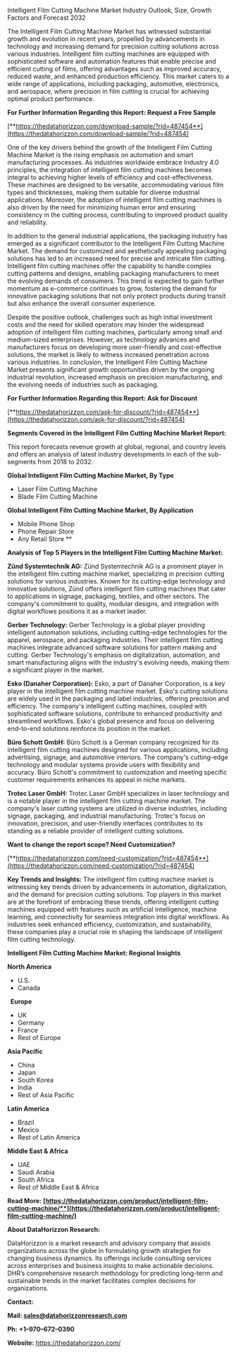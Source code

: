 ﻿Intelligent Film Cutting Machine Market Industry Outlook, Size, Growth Factors and Forecast 2032

The Intelligent Film Cutting Machine Market has witnessed substantial growth and evolution in recent years, propelled by advancements in technology and increasing demand for precision cutting solutions across various industries. Intelligent film cutting machines are equipped with sophisticated software and automation features that enable precise and efficient cutting of films, offering advantages such as improved accuracy, reduced waste, and enhanced production efficiency. This market caters to a wide range of applications, including packaging, automotive, electronics, and aerospace, where precision in film cutting is crucial for achieving optimal product performance.

**For Further Information Regarding this Report: Request a Free Sample**

[**https://thedatahorizzon.com/download-sample/?rid=487454**](https://thedatahorizzon.com/download-sample/?rid=487454)

One of the key drivers behind the growth of the Intelligent Film Cutting Machine Market is the rising emphasis on automation and smart manufacturing processes. As industries worldwide embrace Industry 4.0 principles, the integration of intelligent film cutting machines becomes integral to achieving higher levels of efficiency and cost-effectiveness. These machines are designed to be versatile, accommodating various film types and thicknesses, making them suitable for diverse industrial applications. Moreover, the adoption of intelligent film cutting machines is also driven by the need for minimizing human error and ensuring consistency in the cutting process, contributing to improved product quality and reliability.

In addition to the general industrial applications, the packaging industry has emerged as a significant contributor to the Intelligent Film Cutting Machine Market. The demand for customized and aesthetically appealing packaging solutions has led to an increased need for precise and intricate film cutting. Intelligent film cutting machines offer the capability to handle complex cutting patterns and designs, enabling packaging manufacturers to meet the evolving demands of consumers. This trend is expected to gain further momentum as e-commerce continues to grow, fostering the demand for innovative packaging solutions that not only protect products during transit but also enhance the overall consumer experience.

Despite the positive outlook, challenges such as high initial investment costs and the need for skilled operators may hinder the widespread adoption of intelligent film cutting machines, particularly among small and medium-sized enterprises. However, as technology advances and manufacturers focus on developing more user-friendly and cost-effective solutions, the market is likely to witness increased penetration across various industries. In conclusion, the Intelligent Film Cutting Machine Market presents significant growth opportunities driven by the ongoing industrial revolution, increased emphasis on precision manufacturing, and the evolving needs of industries such as packaging.

**For Further Information Regarding this Report: Ask for Discount**

[**https://thedatahorizzon.com/ask-for-discount/?rid=487454**](https://thedatahorizzon.com/ask-for-discount/?rid=487454)

**Segments Covered in the Intelligent Film Cutting Machine Market Report:**

This report forecasts revenue growth at global, regional, and country levels and offers an analysis of latest industry developments in each of the sub-segments from 2018 to 2032.

**Global Intelligent Film Cutting Machine Market, By Type**

- Laser Film Cutting Machine
- Blade Film Cutting Machine

**Global Intelligent Film Cutting Machine Market, By Application**

- Mobile Phone Shop
- Phone Repair Store
- Any Retail Store
**


**Analysis of Top 5 Players in the Intelligent Film Cutting Machine Market:**

**Zünd Systemtechnik AG:** Zünd Systemtechnik AG is a prominent player in the intelligent film cutting machine market, specializing in precision cutting solutions for various industries. Known for its cutting-edge technology and innovative solutions, Zünd offers intelligent film cutting machines that cater to applications in signage, packaging, textiles, and other sectors. The company's commitment to quality, modular designs, and integration with digital workflows positions it as a market leader.

**Gerber Technology:** Gerber Technology is a global player providing intelligent automation solutions, including cutting-edge technologies for the apparel, aerospace, and packaging industries. Their intelligent film cutting machines integrate advanced software solutions for pattern making and cutting. Gerber Technology's emphasis on digitalization, automation, and smart manufacturing aligns with the industry's evolving needs, making them a significant player in the market.

**Esko (Danaher Corporation):** Esko, a part of Danaher Corporation, is a key player in the intelligent film cutting machine market. Esko's cutting solutions are widely used in the packaging and label industries, offering precision and efficiency. The company's intelligent cutting machines, coupled with sophisticated software solutions, contribute to enhanced productivity and streamlined workflows. Esko's global presence and focus on delivering end-to-end solutions reinforce its position in the market.

**Büro Schott GmbH:** Büro Schott is a German company recognized for its intelligent film cutting machines designed for various applications, including advertising, signage, and automotive interiors. The company's cutting-edge technology and modular systems provide users with flexibility and accuracy. Büro Schott's commitment to customization and meeting specific customer requirements enhances its appeal in niche markets.

**Trotec Laser GmbH:** Trotec Laser GmbH specializes in laser technology and is a notable player in the intelligent film cutting machine market. The company's laser cutting systems are utilized in diverse industries, including signage, packaging, and industrial manufacturing. Trotec's focus on innovation, precision, and user-friendly interfaces contributes to its standing as a reliable provider of intelligent cutting solutions.

**Want to change the report scope? Need Customization?**

[**https://thedatahorizzon.com/need-customization/?rid=487454**](https://thedatahorizzon.com/need-customization/?rid=487454)

**Key Trends and Insights:** The intelligent film cutting machine market is witnessing key trends driven by advancements in automation, digitalization, and the demand for precision cutting solutions. Top players in this market are at the forefront of embracing these trends, offering intelligent cutting machines equipped with features such as artificial intelligence, machine learning, and connectivity for seamless integration into digital workflows. As industries seek enhanced efficiency, customization, and sustainability, these companies play a crucial role in shaping the landscape of intelligent film cutting technology.

**Intelligent Film Cutting Machine Market: Regional Insights**

**North America**

- U.S.
- Canada

` `**Europe**

- UK
- Germany
- France
- Rest of Europe

**Asia Pacific**

- China
- Japan
- South Korea
- India
- Rest of Asia Pacific

**Latin America**

- Brazil
- Mexico
- Rest of Latin America

**Middle East & Africa**

- UAE
- Saudi Arabia
- South Africa
- Rest of Middle East & Africa

**Read More: [https://thedatahorizzon.com/product/intelligent-film-cutting-machine/**](https://thedatahorizzon.com/product/intelligent-film-cutting-machine/)**


**About DataHorizzon Research:**

DataHorizzon is a market research and advisory company that assists organizations across the globe in formulating growth strategies for changing business dynamics. Its offerings include consulting services across enterprises and business insights to make actionable decisions. DHR’s comprehensive research methodology for predicting long-term and sustainable trends in the market facilitates complex decisions for organizations.

**Contact:**

**Mail: <sales@datahorizzonresearch.com>**

**Ph:** **+1–970–672–0390**

**Website:** <https://thedatahorizzon.com/>

